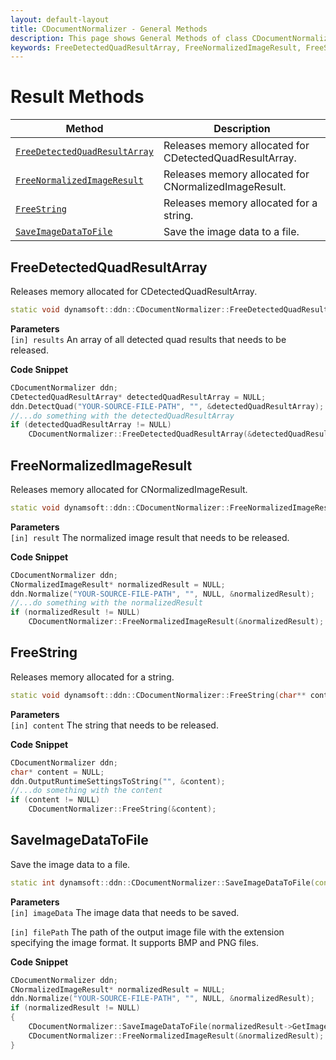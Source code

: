 ```yaml
---
layout: default-layout
title: CDocumentNormalizer - General Methods
description: This page shows General Methods of class CDocumentNormalizer of Dynamsoft Document Normalizer SDK C++ Edition.
keywords: FreeDetectedQuadResultArray, FreeNormalizedImageResult, FreeString, SaveImageDataToFile, CDocumentNormalizer, api reference, c++
---
```


# Result Methods

| Method               | Description |
|----------------------|-------------|
| [`FreeDetectedQuadResultArray`](#freedetectedquadresultarray) | Releases memory allocated for CDetectedQuadResultArray. |
| [`FreeNormalizedImageResult`](#freenormalizedimageresult) | Releases memory allocated for CNormalizedImageResult. |
| [`FreeString`](#freestring) | Releases memory allocated for a string. |
| [`SaveImageDataToFile`](#saveimagedatatofile) | Save the image data to a file. |

## FreeDetectedQuadResultArray

Releases memory allocated for CDetectedQuadResultArray.

```cpp
static void dynamsoft::ddn::CDocumentNormalizer::FreeDetectedQuadResultArray(CDetectedQuadResultArray** results)
```

**Parameters**  
`[in] results` An array of all detected quad results that needs to be released.

**Code Snippet**

```cpp
CDocumentNormalizer ddn;
CDetectedQuadResultArray* detectedQuadResultArray = NULL;
ddn.DetectQuad("YOUR-SOURCE-FILE-PATH", "", &detectedQuadResultArray);
//...do something with the detectedQuadResultArray
if (detectedQuadResultArray != NULL)
    CDocumentNormalizer::FreeDetectedQuadResultArray(&detectedQuadResultArray);
```

## FreeNormalizedImageResult

Releases memory allocated for CNormalizedImageResult.

```cpp
static void dynamsoft::ddn::CDocumentNormalizer::FreeNormalizedImageResult(CNormalizedImageResult** result)
```

**Parameters**  
`[in] result` The normalized image result that needs to be released.

**Code Snippet**

```cpp
CDocumentNormalizer ddn;
CNormalizedImageResult* normalizedResult = NULL;
ddn.Normalize("YOUR-SOURCE-FILE-PATH", "", NULL, &normalizedResult);
//...do something with the normalizedResult
if (normalizedResult != NULL)
    CDocumentNormalizer::FreeNormalizedImageResult(&normalizedResult);
```

## FreeString

Releases memory allocated for a string.

```cpp
static void dynamsoft::ddn::CDocumentNormalizer::FreeString(char** content)
```

**Parameters**  
`[in] content` The string that needs to be released.

**Code Snippet**

```cpp
CDocumentNormalizer ddn;
char* content = NULL;
ddn.OutputRuntimeSettingsToString("", &content);
//...do something with the content
if (content != NULL)
    CDocumentNormalizer::FreeString(&content);
```

## SaveImageDataToFile

Save the image data to a file.

```cpp
static int dynamsoft::ddn::CDocumentNormalizer::SaveImageDataToFile(const CImageData* imageData, const char* filePath)
```

**Parameters**  
`[in] imageData` The image data that needs to be saved.

`[in] filePath` The path of the output image file with the extension specifying the image format. It supports BMP and PNG files.

**Code Snippet**

```cpp
CDocumentNormalizer ddn;
CNormalizedImageResult* normalizedResult = NULL;
ddn.Normalize("YOUR-SOURCE-FILE-PATH", "", NULL, &normalizedResult);
if (normalizedResult != NULL)
{   
    CDocumentNormalizer::SaveImageDataToFile(normalizedResult->GetImageData(), "YOUR-TARGET-FILE-PATH");
    CDocumentNormalizer::FreeNormalizedImageResult(&normalizedResult);
}
```

